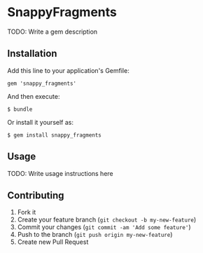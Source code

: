# SnappyFragments

TODO: Write a gem description

## Installation

Add this line to your application's Gemfile:

    gem 'snappy_fragments'

And then execute:

    $ bundle

Or install it yourself as:

    $ gem install snappy_fragments

## Usage

TODO: Write usage instructions here

## Contributing

1. Fork it
2. Create your feature branch (`git checkout -b my-new-feature`)
3. Commit your changes (`git commit -am 'Add some feature'`)
4. Push to the branch (`git push origin my-new-feature`)
5. Create new Pull Request
